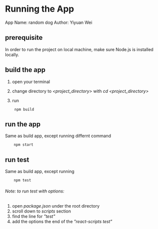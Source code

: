 # Running the App

App Name: random dog
Author: Yiyuan Wei

## prerequisite

In order to run the project on local machine, make sure Node.js is installed locally.

## build the app

1. open your terminal
2. change directory to <i><project_directory></i> with <i>cd <project_directory></i>
3. run
           
        npm build

## run the app

Same as build app, except running differnt command

        npm start

## run test

Same as build app, except running

        npm test

###### Note: to run test with options:
1. open <i>package.json</i> under the root directory
2. scroll down to <i>scripts</i>
section
3. find the line for <i>"test"</i>
4. add the options the end of the <i>"react-scripts test"</i>